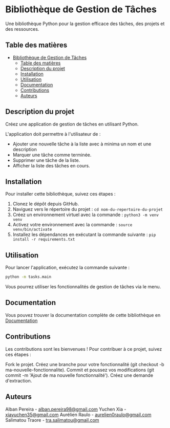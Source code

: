 # Bibliothèque de Gestion de Tâches

Une bibliothèque Python pour la gestion efficace des tâches, des projets et des ressources.

## Table des matières

- [Bibliothèque de Gestion de Tâches](#bibliothèque-de-gestion-de-tâches)
  - [Table des matières](#table-des-matières)
  - [Description du projet](#description-du-projet)
  - [Installation](#installation)
  - [Utilisation](#utilisation)
  - [Documentation](#documentation)
  - [Contributions](#contributions)
  - [Auteurs](#auteurs)


## Description du projet

Créez une application de gestion de tâches en utilisant Python.

L'application doit permettre à l'utilisateur de :
- Ajouter une nouvelle tâche à la liste avec à minima un nom et une description
- Marquer une tâche comme terminée.
- Supprimer une tâche de la liste.
- Afficher la liste des tâches en cours.

## Installation

Pour installer cette bibliothèque, suivez ces étapes :

1. Clonez le dépôt depuis GitHub.
2. Naviguez vers le répertoire du projet : `cd nom-du-repertoire-du-projet`
3. Créez un environnement virtuel avec la commande : `python3 -m venv venv`
4. Activez votre environnement avec la commande : `source venv/bin/activate`
5. Installez les dépendances en exécutant la commande suivante : `pip install -r requirements.txt`


## Utilisation

Pour lancer l'application, exécutez la commande suivante :

```bash
python -m tasks.main
```

Vous pourrez utiliser les fonctionnalités de gestion de tâches via le menu.


## Documentation

Vous pouvez trouver la documentation complète de cette bibliothèque en [Documentation](./docs/_build/html/index.html)





## Contributions

Les contributions sont les bienvenues ! Pour contribuer à ce projet, suivez ces étapes :

Fork le projet.
Créez une branche pour votre fonctionnalité (git checkout -b ma-nouvelle-fonctionnalite).
Commit et poussez vos modifications (git commit -m 'Ajout de ma nouvelle fonctionnalité').
Créez une demande d'extraction.

## Auteurs

Alban Pereira - alban.pereira98@gmail.com
Yuchen Xia - xiayuchen35@gmail.com
Aurélien Raulo - aurelien0raulo@gmail.com
Salimatou Traore - tra.salimatou@gmail.com